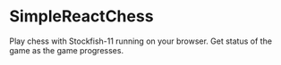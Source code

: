 # SimpleReactChess

Play chess with Stockfish-11 running on your browser. Get status of the game as the game progresses.
